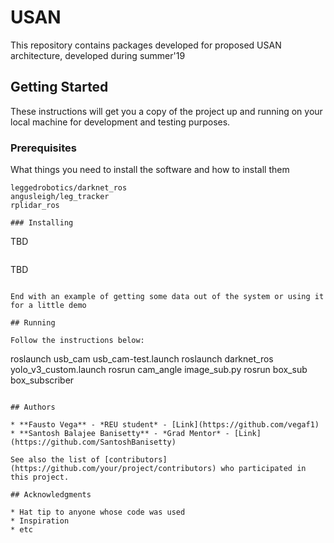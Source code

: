 # USAN

This repository contains packages developed for proposed USAN architecture, developed during  summer'19

## Getting Started

These instructions will get you a copy of the project up and running on your local machine for development and testing purposes. 

### Prerequisites

What things you need to install the software and how to install them

```
leggedrobotics/darknet_ros
angusleigh/leg_tracker
rplidar_ros

### Installing

```
TBD
```

```
TBD
```

End with an example of getting some data out of the system or using it for a little demo

## Running

Follow the instructions below:

```
roslaunch usb_cam usb_cam-test.launch
roslaunch darknet_ros yolo_v3_custom.launch
rosrun cam_angle image_sub.py
rosrun box_sub box_subscriber
```

## Authors

* **Fausto Vega** - *REU student* - [Link](https://github.com/vegaf1)
* **Santosh Balajee Banisetty** - *Grad Mentor* - [Link](https://github.com/SantoshBanisetty)

See also the list of [contributors](https://github.com/your/project/contributors) who participated in this project.

## Acknowledgments

* Hat tip to anyone whose code was used
* Inspiration
* etc

